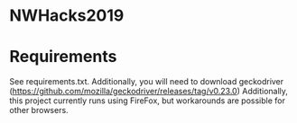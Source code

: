 # NWHacks2019
# Requirements
See requirements.txt. Additionally, you will need to download geckodriver (https://github.com/mozilla/geckodriver/releases/tag/v0.23.0)
Additionally, this project currently runs using FireFox, but workarounds are possible for other browsers.